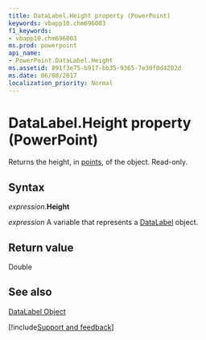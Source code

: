 ```yaml
---
title: DataLabel.Height property (PowerPoint)
keywords: vbapp10.chm696003
f1_keywords:
- vbapp10.chm696003
ms.prod: powerpoint
api_name:
- PowerPoint.DataLabel.Height
ms.assetid: 891f3e75-b917-bb35-9365-7e30f0d4282d
ms.date: 06/08/2017
localization_priority: Normal
---
```



# DataLabel.Height property (PowerPoint)

Returns the height, in [points](../language/glossary/vbe-glossary.md#point), of the object. Read-only.


## Syntax

_expression_.**Height**

_expression_ A variable that represents a [DataLabel](PowerPoint.DataLabel.md) object.


## Return value

Double


## See also


[DataLabel Object](PowerPoint.DataLabel.md)

[!include[Support and feedback](~/includes/feedback-boilerplate.md)]